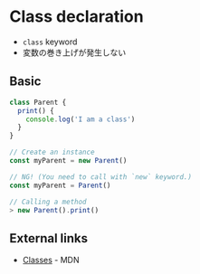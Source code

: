 # Class declaration

- `class` keyword
- 変数の巻き上げが発生しない

## Basic

```js
class Parent {
  print() {
    console.log('I am a class')
  }
}

// Create an instance
const myParent = new Parent()

// NG! (You need to call with `new` keyword.)
const myParent = Parent()

// Calling a method
> new Parent().print()
```

## External links
- [Classes](https://developer.mozilla.org/en-US/docs/Web/JavaScript/Reference/Classes) - MDN
